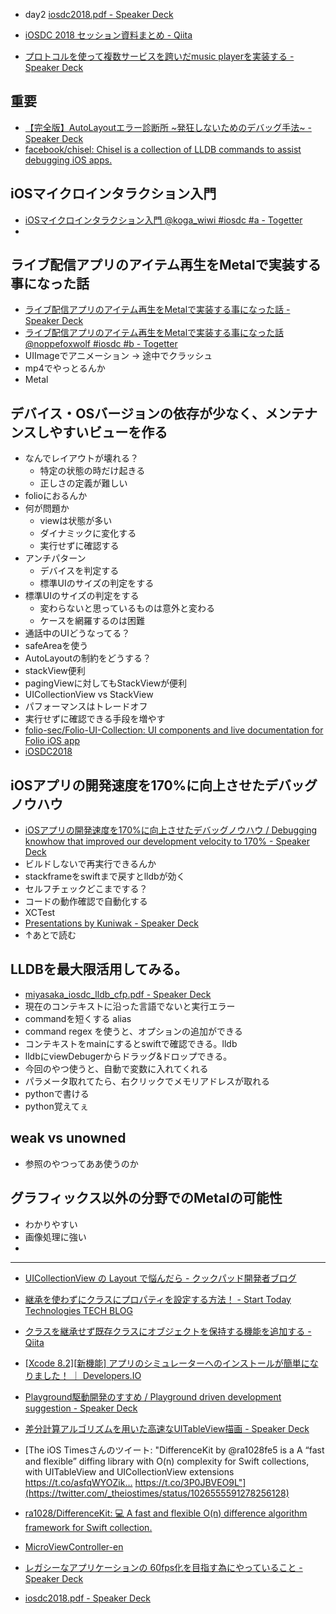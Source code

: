 
- day2 [iosdc2018.pdf - Speaker Deck](https://speakerdeck.com/shiz/iosdc2018)

- [iOSDC 2018 セッション資料まとめ - Qiita](https://qiita.com/winterwind26/items/210e5735d2ce832d0c36)
- [プロトコルを使って複数サービスを跨いだmusic playerを実装する - Speaker Deck](https://speakerdeck.com/kumabook/purotokoruwoshi-tutefu-shu-sabisuwokua-idamusic-playerwoshi-zhuang-suru)

## 重要
- [【完全版】AutoLayoutエラー診断所 ~発狂しないためのデバッグ手法~ - Speaker Deck](https://speakerdeck.com/akatsuki174/wan-quan-ban-autolayouterazhen-duan-suo-fa-kuang-sinaitamefalsetehatukushou-fa)
- [facebook/chisel: Chisel is a collection of LLDB commands to assist debugging iOS apps.](https://github.com/facebook/chisel)


## iOSマイクロインタラクション入門
- [iOSマイクロインタラクション入門 @koga_wiwi #iosdc #a - Togetter](https://togetter.com/li/1262760)
-

## ライブ配信アプリのアイテム再生をMetalで実装する事になった話
- [ライブ配信アプリのアイテム再生をMetalで実装する事になった話 - Speaker Deck](https://speakerdeck.com/noppefoxwolf/raibupei-xin-apurifalseaitemuzai-sheng-wometaldeshi-zhuang-surushi-ninatutahua)
- [ライブ配信アプリのアイテム再生をMetalで実装する事になった話 @noppefoxwolf #iosdc #b - Togetter](https://togetter.com/li/1262773)
- UIImageでアニメーション -> 途中でクラッシュ
- mp4でやっとるんか
- Metal

## デバイス・OSバージョンの依存が少なく、メンテナンスしやすいビューを作る
- なんでレイアウトが壊れる？
    - 特定の状態の時だけ起きる
    - 正しさの定義が難しい
- folioにおるんか
- 何が問題か
    - viewは状態が多い
    - ダイナミックに変化する
    - 実行せずに確認する
- アンチパターン
    - デバイスを判定する
    - 標準UIのサイズの判定をする
- 標準UIのサイズの判定をする
    - 変わらないと思っているものは意外と変わる
    - ケースを網羅するのは困難
- 通話中のUIどうなってる？
- safeAreaを使う
- AutoLayoutの制約をどうする？
- stackView便利
- pagingViewに対してもStackViewが便利
- UICollectionView vs StackView
- パフォーマンスはトレードオフ
- 実行せずに確認できる手段を増やす
- [folio-sec/Folio-UI-Collection: UI components and live documentation for Folio iOS app](https://github.com/folio-sec/Folio-UI-Collection)
- [iOSDC2018](https://www.icloud.com/keynote/04D-AD3CJxQh0U2IqjRmtxQBQ#iOSDC2018)


## iOSアプリの開発速度を170%に向上させたデバッグノウハウ
- [iOSアプリの開発速度を170%に向上させたデバッグノウハウ / Debugging knowhow that improved our development velocity to 170% - Speaker Deck](https://speakerdeck.com/orgachem/debugging-knowhow-that-improved-our-development-velocity-to-170-percent)
- ビルドしないで再実行できるんか
- stackframeをswiftまで戻すとlldbが効く
- セルフチェックどこまでする？
- コードの動作確認で自動化する
- XCTest
- [Presentations by Kuniwak - Speaker Deck](https://speakerdeck.com/orgachem)
- ↑あとで読む

## LLDBを最大限活用してみる。
- [miyasaka_iosdc_lldb_cfp.pdf - Speaker Deck](https://speakerdeck.com/miyasakakazutoshi/miyasaka-iosdc-lldb-cfp)
- 現在のコンテキストに沿った言語でないと実行エラー
- commandを短くする alias
- command regex を使うと、オプションの追加ができる
- コンテキストをmainにするとswiftで確認できる。lldb
- lldbにviewDebugerからドラッグ&ドロップできる。
- 今回のやつ使うと、自動で変数に入れてくれる
- パラメータ取れてたら、右クリックでメモリアドレスが取れる
- pythonで書ける
- python覚えてぇ

## weak vs unowned
- 参照のやつってああ使うのか

## グラフィックス以外の分野でのMetalの可能性
- わかりやすい
- 画像処理に強い
- 

---
- [UICollectionView の Layout で悩んだら - クックパッド開発者ブログ](https://techlife.cookpad.com/entry/2017/06/29/190000)
- [継承を使わずにクラスにプロパティを設定する方法！ - Start Today Technologies TECH BLOG](https://tech.starttoday-tech.com/entry/ios_runtime_reference)
- [クラスを継承せず既存クラスにオブジェクトを保持する機能を追加する - Qiita](https://qiita.com/ryotapoi/items/3fe7218b93d8e2a61a2b)
- [[Xcode 8.2][新機能] アプリのシミュレーターへのインストールが簡単になりました！ ｜ Developers.IO](https://dev.classmethod.jp/smartphone/xcode-8-2-install-app-on-simulator/)
- [Playground駆動開発のすすめ / Playground driven development suggestion - Speaker Deck](https://speakerdeck.com/rockname/playground-driven-development-suggestion)
- [差分計算アルゴリズムを用いた高速なUITableView描画 - Speaker Deck](https://speakerdeck.com/fumitoito/chai-fen-ji-suan-arugorizumuwoyong-itagao-su-nauitableviewmiao-hua)
- [The iOS Timesさんのツイート: "DifferenceKit by @ra1028fe5 is a A “fast and flexible” diffing library with O(n) complexity for Swift collections, with UITableView and UICollectionView extensions https://t.co/asfqWYOZik… https://t.co/3P0JBVEO9L"](https://twitter.com/_theiostimes/status/1026555591278256128)
- [ra1028/DifferenceKit: 💻 A fast and flexible O(n) difference algorithm framework for Swift collection.](https://github.com/ra1028/DifferenceKit)
- [MicroViewController-en](https://www.icloud.com/keynote/0vgTYDXyHQTd0l1FKTiF1jT7g#MicroViewController-en)
- [レガシーなアプリケーションの 60fps化を目指す為にやっていること - Speaker Deck](https://speakerdeck.com/satoshin21/regasinaapurikesiyonfalse-60fpshua-womu-zhi-suwei-niyatuteirukoto)

- [iosdc2018.pdf - Speaker Deck](https://speakerdeck.com/shiz/iosdc2018)

